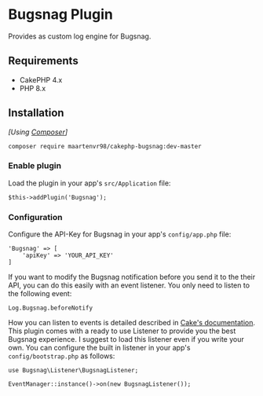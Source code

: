 # Bugsnag Plugin

Provides as custom log engine for Bugsnag.

## Requirements

* CakePHP 4.x
* PHP 8.x

## Installation

_[Using [Composer](http://getcomposer.org/)]_

```
composer require maartenvr98/cakephp-bugsnag:dev-master
```

### Enable plugin

Load the plugin in your app's `src/Application` file:

```
$this->addPlugin('Bugsnag');
```

### Configuration

Configure the API-Key for Bugsnag in your app's `config/app.php` file:

```
'Bugsnag' => [
    'apiKey' => 'YOUR_API_KEY'
]
```

If you want to modify the Bugsnag notification before you send it to the their API, you can do this easily with an event listener. You only need to listen to the following event:

```
Log.Bugsnag.beforeNotify
```

How you can listen to events is detailed described in [Cake's documentation](http://book.cakephp.org/3.0/en/core-libraries/events.html#registering-listeners). This plugin comes with a ready to use Listener to provide you the best Bugsnag experience. I suggest to load this listener even if you write your own. You can configure the built in listener in your app's `config/bootstrap.php` as follows:

```
use Bugsnag\Listener\BugsnagListener;

EventManager::instance()->on(new BugsnagListener());
```
